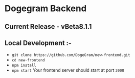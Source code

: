 # Dogegram Backend

## Current Release - vBeta8.1.1

## Local Development :-
- `git clone https://github.com/DogeGram/new-frontend.git`
- `cd new-frontend`
- `npm install`
- `npm start`
Your frontend server should start at port `3000`
